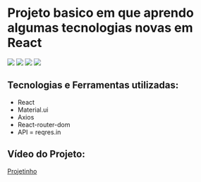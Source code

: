 <h1> Projeto basico em que aprendo algumas tecnologias novas em React </h1>

<img src="https://user-images.githubusercontent.com/88200985/192848717-93bdafba-f51f-4bf1-9523-f51d0f3e0fe8.JPG">
<img src="https://user-images.githubusercontent.com/88200985/192848789-25b669f2-52cf-458d-afec-80b2ca84a82b.JPG">
<img src="https://user-images.githubusercontent.com/88200985/192848865-1d702acb-3d77-441d-a0e0-b5b82bf0cdd5.JPG">
<img src="https://user-images.githubusercontent.com/88200985/192848911-792da184-9eb6-4432-be65-ff007c917b32.JPG">

<h2> Tecnologias e Ferramentas utilizadas: </h2>

- React
- Material.ui
- Axios
- React-router-dom
- API = reqres.in

<h2> Vídeo do Projeto: </h2>

[Projetinho](https://youtu.be/gbbPgnDSGQ8)

